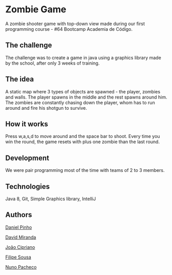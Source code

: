 # Zombie Game

A zombie shooter game with top-down view made during our first programming course - #64 Bootcamp Academia de Código.

## The challenge

The challenge was to create a game in java using a graphics library made by the school, after only 3 weeks of training.

## The idea

A static map where 3 types of objects are spawned - the player, zombies and walls. The player spawns in the middle and the rest spawns around him. The zombies are constantly chasing down the player, whom has to run around and fire his shotgun to survive.

## How it works

Press w,a,s,d to move around and the space bar to shoot. Every time you win the round, the game resets with plus one zombie than the last round.

## Development

We were pair programming most of the time with teams of 2 to 3 members.

## Technologies

Java 8, Git, Simple Graphics library, IntelliJ

## Authors

[Daniel Pinho](https://www.linkedin.com/in/danielpinho994/)

[David Miranda](https://www.linkedin.com/in/davidmirandasoares/)

[João Cipriano](https://www.linkedin.com/in/joaocccc/)

[Filipe Sousa](https://www.linkedin.com/in/filipebastossousa/)

[Nuno Pacheco](https://www.linkedin.com/in/nuno-afonso-pacheco/)
